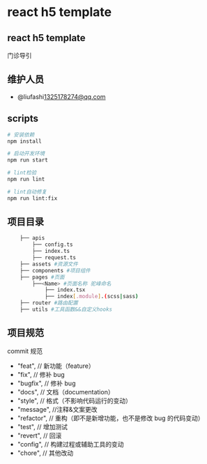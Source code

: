 # react h5 template

## react h5 template

门诊导引

## 维护人员

- @liufashi<1325178274@qq.com>

## scripts

```bash
# 安装依赖
npm install

# 启动开发环境
npm run start

# lint检验
npm run lint

# lint自动修复
npm run lint:fix
```

## 项目目录

```bash
    ├── apis
        ├── config.ts
        ├── index.ts
        ├── request.ts
    ├── assets #资源文件
    ├── components #项目组件
    ├── pages #页面
        ├──<Name> #页面名称 驼峰命名
            ├── index.tsx
            ├── index[.module].(scss|sass)
    ├── router #路由配置
    ├── utils #工具函数&&自定义hooks
```

## 项目规范

commit 规范

- "feat", // 新功能（feature）
- "fix", // 修补 bug
- "bugfix", // 修补 bug
- "docs", // 文档（documentation）
- "style", // 格式（不影响代码运行的变动）
- "message", //注释&文案更改
- "refactor", // 重构（即不是新增功能，也不是修改 bug 的代码变动）
- "test", // 增加测试
- "revert", // 回滚
- "config", // 构建过程或辅助工具的变动
- "chore", // 其他改动

